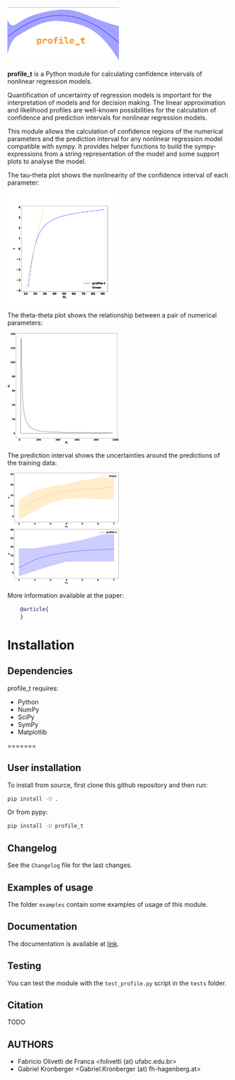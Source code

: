 <img src="figs/logo.png" width="50%" height="50%">

**profile_t** is a Python module for calculating confidence intervals of nonlinear regression models.

Quantification of uncertainty of regression models is important for the interpretation of models and for decision making. The linear approximation and likelihood profiles are well-known possibilities for the calculation of confidence and prediction intervals for nonlinear regression models.

This module allows the calculation of confidence regions of the numerical parameters and the prediction interval for any nonlinear regression model compatible with sympy. It provides helper functions to build the sympy-expressions from a string representation of the model and some support plots to analyse the model.

The tau-theta plot shows the nonlinearity of the confidence interval of each parameter:

<img src="figs/BOD_tau_theta_0.png" width="50%" height="50%">

The theta-theta plot shows the relationship between a pair of numerical parameters:

<img src="figs/BOD_theta_theta.png" width="50%" height="50%">

The prediction interval shows the uncertainties around the predictions of the training data:

<img src="figs/BOD_predictions.png" width="50%" height="50%">

More information available at the paper:

```bibtex
    @article{
    }
```


# Installation

## Dependencies

profile_t requires:

- Python
- NumPy
- SciPy
- SymPy
- Matplotlib

=======

## User installation

To install from source, first clone this github repository and then run:

```bash
pip install -U .
```

Or from pypy:

```bash
pip install -U profile_t
```

## Changelog

See the `Changelog` file for the last changes.

## Examples of usage

The folder `examples` contain some examples of usage of this module.

## Documentation

The documentation is available at [link](link).

## Testing

You can test the module with the `test_profile.py` script in the `tests` folder.

## Citation

TODO

## AUTHORS

- Fabricio Olivetti de Franca <folivetti (at) ufabc.edu.br>
- Gabriel Kronberger <Gabriel.Kronberger (at) fh-hagenberg.at>
